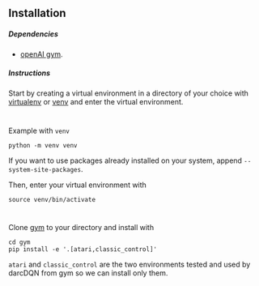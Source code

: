 ## Installation
##### Dependencies
- [openAI gym](https://github.com/openai/gym).

##### Instructions
Start by creating a virtual environment in a directory of your choice with [virtualenv](https://virtualenv.pypa.io/en/stable/) or [venv](https://docs.python.org/3/library/venv.html) and enter the virtual environment.

#
Example with `venv`

```
python -m venv venv
```

If you want to use packages already installed on your system, append `--system-site-packages`.

Then, enter your virtual environment with

```
source venv/bin/activate
```
#

Clone [gym](https://github.com/openai/gym) to your directory and install with

```
cd gym
pip install -e '.[atari,classic_control]'
```

`atari` and `classic_control` are the two environments tested and used by darcDQN from gym so we can install only them.
